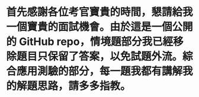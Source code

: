 # 首先感謝各位考官寶貴的時間，懇請給我一個寶貴的面試機會。由於這是一個公開的 GitHub repo，情境題部分我已經移除題目只保留了答案，以免試題外流。綜合應用測驗的部分，每一題我都有講解我的解題思路，請多多指教。